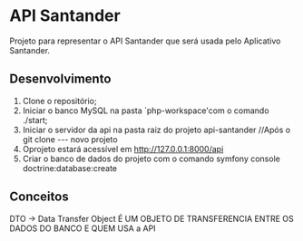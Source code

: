 # API Santander

Projeto para representar o API Santander que será usada pelo Aplicativo Santander.

## Desenvolvimento

1. Clone o repositório;
2. Iniciar o banco MySQL na pasta ´php-workspace'com o comando ./start;
3. Iniciar o servidor da api na pasta raiz do projeto api-santander
//Após o git clone  --- novo projeto
4. Oprojeto estará acessível em http://127.0.0.1:8000/api
5. Criar o banco de dados do projeto com o comando symfony console doctrine:database:create

## Conceitos 

DTO -> Data Transfer Object 
É UM OBJETO DE TRANSFERENCIA ENTRE OS DADOS DO BANCO E QUEM USA a API